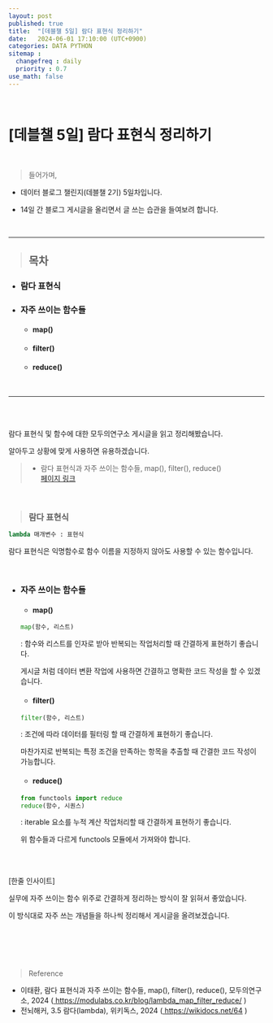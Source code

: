 ```yaml
---
layout: post
published: true
title:  "[데블챌 5일] 람다 표현식 정리하기"
date:   2024-06-01 17:10:00 (UTC+0900)
categories: DATA PYTHON
sitemap :
  changefreq : daily
  priority : 0.7
use_math: false
---
```



<br />


# [데블챌 5일] 람다 표현식 정리하기


<br />

> 들어가며,

- 데이터 블로그 챌린지(데블챌 2기) 5일차입니다.

- 14일 간 블로그 게시글을 올리면서 글 쓰는 습관을 들여보려 합니다.

<br />

----

> ## 목차

* ### 람다 표현식

* ### 자주 쓰이는 함수들
  * #### map()
  * #### filter()
  * #### reduce()


<br />

----

<br />
<br />

람다 표현식 및 함수에 대한 모두의연구소 게시글을 읽고 정리해봤습니다.

알아두고 상황에 맞게 사용하면 유용하겠습니다.


> - 람다 표현식과 자주 쓰이는 함수들, map(), filter(), reduce() <br /> <A href = 'https://modulabs.co.kr/blog/lambda_map_filter_reduce/' > 페이지 링크 </A>


<br />


> ### 람다 표현식


```python
lambda 매개변수 : 표현식
```


람다 표현식은 익명함수로 함수 이름을 지정하지 않아도 사용할 수 있는 함수입니다.




<br />





* ### 자주 쓰이는 함수들
  * #### map()
  ```python
  map(함수, 리스트)
  ```
  : 함수와 리스트를 인자로 받아 반복되는 작업처리할 때 간결하게 표현하기 좋습니다.

  게시글 처럼 데이터 변환 작업에 사용하면 간결하고 명확한 코드 작성을 할 수 있겠습니다.


  * #### filter()
  ```python
  filter(함수, 리스트)
  ```
  : 조건에 따라 데이터를 필터링 할 때 간결하게 표현하기 좋습니다.

  마찬가지로 반복되는 특정 조건을 만족하는 항목을 추출할 때 간결한 코드 작성이 가능합니다. 

  * #### reduce()
  ```python
  from functools import reduce
  reduce(함수, 시퀀스)
  ```
  : iterable 요소를 누적 계산 작업처리할 때 간결하게 표현하기 좋습니다.

  위 함수들과 다르게 functools 모듈에서 가져와야 합니다.
  
<br />
<br />



[한줄 인사이트]

실무에 자주 쓰이는 함수 위주로 간결하게 정리하는 방식이 잘 읽혀서 좋았습니다.

이 방식대로 자주 쓰는 개념들을 하나씩 정리해서 게시글을 올려보겠습니다.

<br />




<br />
<br />
<br />

> Reference
- 이태환, 람다 표현식과 자주 쓰이는 함수들, map(), filter(), reduce(), 모두의연구소, 2024 (<A href = 'https://modulabs.co.kr/blog/lambda_map_filter_reduce/' >  https://modulabs.co.kr/blog/lambda_map_filter_reduce/ </A>)
- 전뇌해커, 3.5 람다(lambda), 위키독스, 2024 (<A href = 'https://wikidocs.net/64' >  https://wikidocs.net/64 </A>)